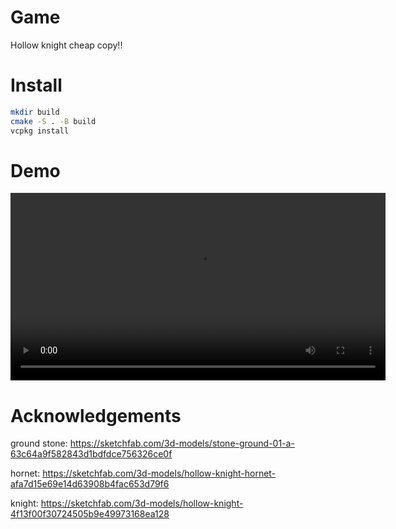 # Game

Hollow knight cheap copy!!

# Install

```bash
mkdir build
cmake -S . -B build
vcpkg install
```

# Demo

<video src="https://github.com/user-attachments/assets/6307729e-3d90-4077-81ad-62604b646595" controls width="600"></video>

# Acknowledgements

ground stone: https://sketchfab.com/3d-models/stone-ground-01-a-63c64a9f582843d1bdfdce756326ce0f

hornet: https://sketchfab.com/3d-models/hollow-knight-hornet-afa7d15e69e14d63908b4fac653d79f6

knight: https://sketchfab.com/3d-models/hollow-knight-4f13f00f30724505b9e49973168ea128

